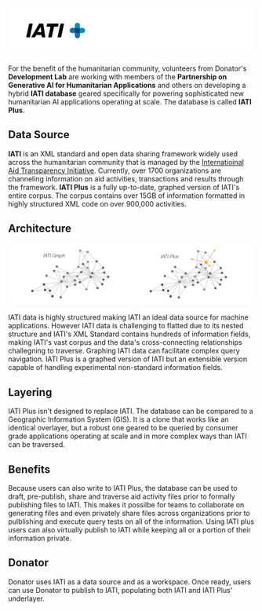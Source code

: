 ![IATI Plus Logo](https://github.com/Donator-ai/Development-Lab/blob/main/Media/iatiplus_db2.png)

For the benefit of the humanitarian community, volunteers from Donator's **Development Lab** are working with members of the **Partnership on Generative AI for Humanitarian Applications** and others on developing a hybrid **IATI database** geared specifically for powering sophisticated new humanitarian AI applications operating at scale. The database is called **IATI Plus**.

## Data Source

**IATI** is an XML standard and open data sharing framework widely used across the humanitarian community that is managed by the [Internatioinal Aid Transparency Initiative](https://iatistandard.org/en/). Currently, over 1700 organizations are channeling information on aid activities, transactions and results through the framework. **IATI Plus** is a fully up-to-date, graphed version of IATI's entire corpus. The corpus contains over 15GB of information 
formatted in highly structured XML code on over 900,000 activities.

## Architecture

![IATI Graph](https://github.com/Donator-ai/Development-Lab/blob/main/Media/IATI_IATIPlus.png)

IATI data is highly structured making IATI an ideal data source for machine applications. However IATI data is challenging to flatted due to its nested structure and IATI's XML Standard contains hundreds of information fields, making IATI's vast corpus and the data's cross-connecting relationships challegning to traverse. Graphing IATI data can facilitate complex query navigation. IATI Plus is a graphed version of IATI but an extensible version capable of handling experimental non-standard information fields.

## Layering

IATI Plus isn't designed to replace IATI. The database can be compared to a Geographic Information System (GIS). It is a clone that works like an identical overlayer, but a robust one geared to be queried by consumer grade applications operating at scale and in more complex ways than IATI can be traversed. 

## Benefits

Because users can also write to IATI Plus, the database can be used to draft, pre-publish, share and traverse aid activity files prior to formally publishing files to IATI. This makes it possilbe for teams to collaborate on generating files and even privately share files across organizations prior to pulblishing and execute query tests on all of the information. Using IATI plus users can also virtually publish to IATI while keeping all or a portion of their information private.

## Donator

Donator uses IATI as a data source and as a workspace. Once ready, users can use Donator to publish to IATI, populating both IATI and IATI Plus' underlayer.
